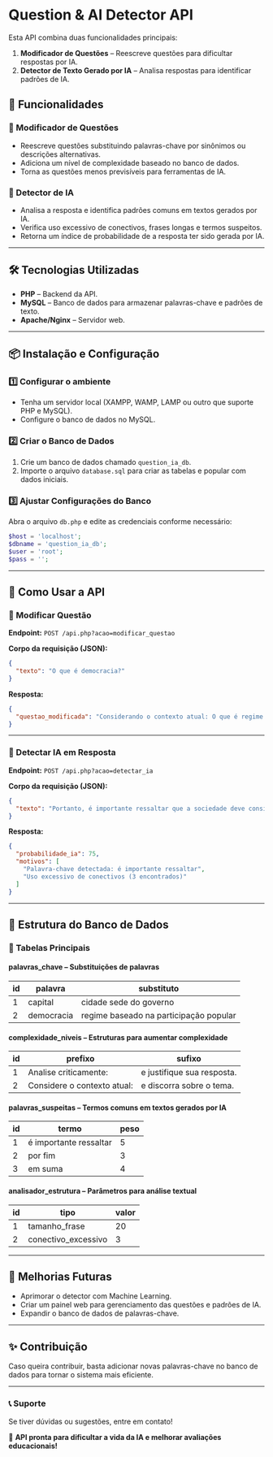 # Question & AI Detector API

Esta API combina duas funcionalidades principais:
1. **Modificador de Questões** – Reescreve questões para dificultar respostas por IA.
2. **Detector de Texto Gerado por IA** – Analisa respostas para identificar padrões de IA.

## 📌 Funcionalidades

### 🔹 Modificador de Questões
- Reescreve questões substituindo palavras-chave por sinônimos ou descrições alternativas.
- Adiciona um nível de complexidade baseado no banco de dados.
- Torna as questões menos previsíveis para ferramentas de IA.

### 🔹 Detector de IA
- Analisa a resposta e identifica padrões comuns em textos gerados por IA.
- Verifica uso excessivo de conectivos, frases longas e termos suspeitos.
- Retorna um índice de probabilidade de a resposta ter sido gerada por IA.

---

## 🛠 Tecnologias Utilizadas
- **PHP** – Backend da API.
- **MySQL** – Banco de dados para armazenar palavras-chave e padrões de texto.
- **Apache/Nginx** – Servidor web.

---

## 📦 Instalação e Configuração

### 1️⃣ Configurar o ambiente
- Tenha um servidor local (XAMPP, WAMP, LAMP ou outro que suporte PHP e MySQL).
- Configure o banco de dados no MySQL.

### 2️⃣ Criar o Banco de Dados
1. Crie um banco de dados chamado `question_ia_db`.
2. Importe o arquivo `database.sql` para criar as tabelas e popular com dados iniciais.

### 3️⃣ Ajustar Configurações do Banco
Abra o arquivo `db.php` e edite as credenciais conforme necessário:
```php
$host = 'localhost';
$dbname = 'question_ia_db';
$user = 'root';
$pass = '';
```

---

## 🚀 Como Usar a API

### 🔹 Modificar Questão
**Endpoint:** `POST /api.php?acao=modificar_questao`

**Corpo da requisição (JSON):**
```json
{
  "texto": "O que é democracia?"
}
```

**Resposta:**
```json
{
  "questao_modificada": "Considerando o contexto atual: O que é regime baseado na participação popular? Discuta e justifique sua resposta."
}
```

---

### 🔹 Detectar IA em Resposta
**Endpoint:** `POST /api.php?acao=detectar_ia`

**Corpo da requisição (JSON):**
```json
{
  "texto": "Portanto, é importante ressaltar que a sociedade deve considerar..."
}
```

**Resposta:**
```json
{
  "probabilidade_ia": 75,
  "motivos": [
    "Palavra-chave detectada: é importante ressaltar",
    "Uso excessivo de conectivos (3 encontrados)"
  ]
}
```

---

## 📄 Estrutura do Banco de Dados

### 🔹 Tabelas Principais

#### **palavras_chave** – Substituições de palavras
| id | palavra | substituto |
|----|---------|-----------|
| 1  | capital | cidade sede do governo |
| 2  | democracia | regime baseado na participação popular |

#### **complexidade_niveis** – Estruturas para aumentar complexidade
| id | prefixo | sufixo |
|----|---------|--------|
| 1  | Analise criticamente: | e justifique sua resposta. |
| 2  | Considere o contexto atual: | e discorra sobre o tema. |

#### **palavras_suspeitas** – Termos comuns em textos gerados por IA
| id | termo | peso |
|----|-------|------|
| 1  | é importante ressaltar | 5 |
| 2  | por fim | 3 |
| 3  | em suma | 4 |

#### **analisador_estrutura** – Parâmetros para análise textual
| id | tipo | valor |
|----|------|-------|
| 1  | tamanho_frase | 20 |
| 2  | conectivo_excessivo | 3 |

---

## 📌 Melhorias Futuras
- Aprimorar o detector com Machine Learning.
- Criar um painel web para gerenciamento das questões e padrões de IA.
- Expandir o banco de dados de palavras-chave.

---

## ✨ Contribuição
Caso queira contribuir, basta adicionar novas palavras-chave no banco de dados para tornar o sistema mais eficiente.

---

### 📞 Suporte
Se tiver dúvidas ou sugestões, entre em contato!

🚀 **API pronta para dificultar a vida da IA e melhorar avaliações educacionais!**

